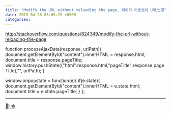 ```yaml
---
title: "Modify the URL without reloading the page, 페이지 이동없이 URL변경"
date: 2015-04-28 05:05:29 +0900
categories: 
---
```

  

http://stackoverflow.com/questions/824349/modify-the-url-without-reloading-the-page

function processAjaxData(response, urlPath){
     document.getElementById("content").innerHTML = response.html;
     document.title = response.pageTitle;
     window.history.pushState({"html":response.html,"pageTitle":response.pageTitle},"", urlPath);
 }

  
window.onpopstate = function(e){
    if(e.state){
        document.getElementById("content").innerHTML = e.state.html;
        document.title = e.state.pageTitle;
    }
};















  ***
[🔗link](http://www.mins01.com/mh/tech/read/941)